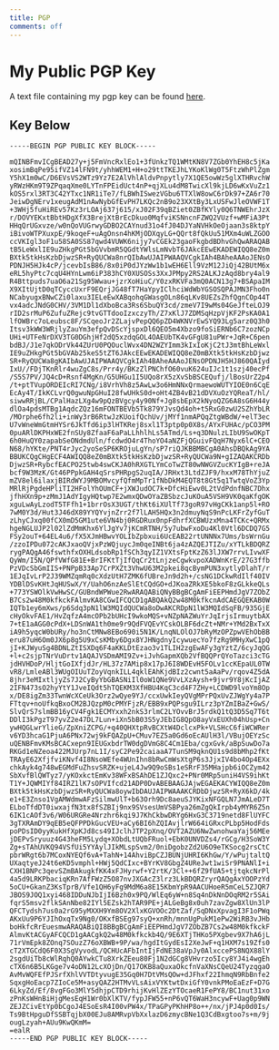 ```yaml
---
title: PGP
comments: off
---
```


# My Public PGP Key

A text file containing my pgp key can be found [here](/pgp.txt).

## Key Below ##

    -----BEGIN PGP PUBLIC KEY BLOCK-----

    mQINBFmvICgBEAD27y+j5FmVncRxlEo1+3fUnkzTQ1WMtKN8V7ZGb0YhEH8c5jKa
    xosimBqPe95ifVZ14lFN9t/yhhWEM1+H+o29ttTKEJhLYKoKlWg0T5FtzWhPlZgm
    Y5hX1m0wC/D6EVsVS2WTz9Yz7E2AlVhlAldvPnpytly7X1QE5owWz5glXTHRvchW
    yRWzHKm9T9ZPqaqXme0LYTnFPEidUct4nP+qjXLu4dM8TwicXl9kjLD6wKxVuZz1
    kOS5rxl3RT3C42YTxc1NR1iTe7/fLBWhISwezVGbu6TTXlW8owC6rDk97+ZA6r70
    JeiwDgNErv1xeugAdM1nAwNybGfEvPH7LKQc2nB9o23XXtBy3LxUSFwJleOVWF1T
    +3WHj5fuHiREv57Kz3rLOAj637j615/xJ02F39qBZiet0ZBfKYly0Q6TNWEhrJzX
    r/DOVYEKxtBbtHDgXfX3BrejXtBrEcDkuo0MqfviKSNncnFZWQ2VUzf+wMFiA3Pt
    HHqQrUGxvze/w0nQoVUGrwyGDBO2CAYnud31o4fJ04DJYaNVHkOeOjaan3s8ktpY
    iBivoWTPXuxpE/9koqeF+uAgOnsn4hKMjODXqyLG+QQrt8fQkUu51MXm4uWLZGOO
    ccVKIgl3oF1u58SA0SS87qwd4VUWK6nijy7vCGEk23gaoFkgbdBDhvGhQwARAQAB
    tB5LeWxlIE9uZHkgPGt5bGVvbmR5QGdtYWlsLmNvbT6JAkcEEwEKADEWIQQ8eZ0m
    BXtk5tkHsKzbDjwzSR+RyQUCWa8nrQIbAwUJAIPWAAQVCgkIAh4BAheAAAoJENsO
    PDNJH5HJk4cP/jcevbIsB86/8x0iP0dJYzWw1b1wEH6Ell9VzM12JiQj42BUtM6x
    eRL5hyPtc7cqU4HYnLwm6iP383hCY0XUSOSs3XxJPMpy2RS2ALKJzAqd8bry4al9
    R4Bttpuds7uaO6a21Sg95Wwau+jzrXoHiuC/Y0zxRKVFa3mQ0ACN13g7+BSApaIM
    X9XItUjtD0qTCyccUxrF9EQrjJG48fT7HaYpyIClhciWdWbYGSOSQPAJMN3Fho0n
    NCabyugxBNwCZi0laxu3IELeEwXABqohqGWasgOLn86qLKv8UEZsZhfQgnCOp44T
    vx4adcJNdG0CHV/3VM1Dl1dXboBca3Rs6SbuQY3cd/zmeV7I9wMs04GeJfteLOJ9
    rID2srMuP6ZufuZRejc9tvGTTdooIzxczyTh/Z7xKlJ7ZDMSqHzpVjKF2PsKA0A1
    lfOWBrc7oLeubsc8F/SCqeoJr2ZLajvPepQQ6pZD4WKNVrEwSYQ93Lg5arz0Q3h0
    Itsv3kWW3WRjlyZauYm3efpQvDScYjspxDl6QEO5m4Xbzo9foSiERNb6C7zozNCp
    UHi+UTFeNrDXV3TG0DGhjHf2dQ5xzdqGOL4OAEUbTK4vGFgU81uPWr+JqR+C6pen
    bdBJ/J1e7qkODrVk44ZUrU0PQOuclWvx4DN2WZYImm3kIxIoKjC2tJ3mtBhLeWxl
    IE9uZHkgPGt5bGVAb25keS5tZT6JAkcEEwEKADEWIQQ8eZ0mBXtk5tkHsKzbDjwz
    SR+RyQUCWa8gKAIbAwUJAIPWAAQVCgkIAh4BAheAAAoJENsOPDNJH5HJ860QAIyd
    IxU//FDjTKnRlr4wuZgC8s/Prr4y/BKzZlPNChfO60vuK624uIJc1t1szj40ecPf
    /S5S7PV/JQ4cD+Rsnf4MgKn/G5UHGu1I5UQo8rX5zXvSbBSCEQufj/lBosUrZ2p4
    /t+ptTVupORDEIcRI7CNg/i8VrhVh8z5AwLw3o6HmNNxQrmaewoWUTYIOE0n6CqE
    EcAy4T/IkKCLvrQ0gwuNpGHuI28fwUHkS0d+oHt4ZB4vB21dDVXuOzYQReaT/hl/
    siwwRRjBL/CPalHazLXg4w9pQzBVgcy4y90Nf+Jg8sbEpX2kNyoQZG6A8sG6H44y
    dlOa4pdsMTBg1AqdcZQz16mFONTBEVb5Tk879YJvsQd4oh+t5RxG0zwU2SZhYbLR
    /MOrphe6fh2li+inWy3rB6RtwJzKUoifQchUv/jMYf1nmAPQqZtgWBdW/+elT3ec
    U7vWneWmGtmHYSr6JkTfd6ip3lHTKRej8sxl1T3ptp0p0X8s/AYxFUHAc/pCO3PM
    0puARlDKPHxWE2fnSUy8ZfaaF6aPaLLhhlhLs5ATmd/Ls+q3DNulzLIbU9SwOKpT
    6h0HuQY0zapabSeONdmdUln/fcdwdO4r4ThoYO4aNZFjQGuivFQqH7Nyx6lC+CEO
    N68/hYKte/PNT4rJyc2yoSeSP6KROjuLgYn/sP7riQJKBBMBCgA0AhsDBQkAg9YA
    BBUKCQgCHgECF4AWIQQ8eZ0mBXtk5tkHsKzbDjwzSR+RyQUCWa9N+gIZAQAKCRDb
    DjwzSR+RybcfEACPO25twb4swCKJA0hRXGTLYmCoTwZT80wNWGVZucKYIgB+reJA
    bcf9W3MzK/Gt46PPpkGAH4qSrsPHRpgS2uqIA/JRHxt3LtdZJF9/hxxM78ThYjuZ
    mZV8el6ilaxjBIRdWYJ9MBOMvcyfQfmMpTr1fNbDkM4EQT8t8Gt5q1TwtqVoZ3Yp
    MRlRjPgdeHPliTI2HFolYhOUmCF+jXWJudOC7k+DfcHiEwv0L2tVdPdnfNBC7Dhx
    jfhHXn9p+zMmJ1AdYIgyHQtwp7E2wmxQDwOYaZBSbzcJuKOuA5VSH9VK0qaKfgOK
    xguLwAyLzodT5TFfh1+1brrOsX3UGT/thKt6iXUlTf73goR97vHgCKk1anp5l+RO
    7wM0Y3d/Hut3J46dX89YYQYvjnZrr2f7lLAH5HQx3n2dmuyNqS9nPcLKFrZyfGuT
    zLhyCJxq00fCX0mD5GM1ute6VN4bj0RGDRux0npFdhrfXCBWUzxMna4TCKc+QRMx
    hgeNGLUJP2l02lZdMmKhx6YlJgYv7jKCmRTNH/5y7ubwFxoDu4Kl0Vtl6DCDQ7G5
    FSy2ouT+64EL4u6/fX5XJmHBwvYOLIbZpbxui6UcEAB22rtUNNNx7Ums/bsWrnGu
    /zzoIPDu072cAKJxaoQVjxPzWQjuycJm0qeINBt6ja4zAZQEJTIZu/xYTLkBDQRZ
    rygPAQgA46fswthfxOXHLdsobRp1fSCh3qyIZ1VXtsFptKzZ63lJXW7rrvLIvwXF
    QyWm/I5N/QPfVWfG81E+BrIFKtTjIfQqCr2tLnjzeCgwkvpoXADWnKrE/27G3ffb
    PzVDcSbGmIIS+PNPpB33Ap7CrPXZt3VhwU63M2pkei8qcBymPUN3xytlyDlahT/r
    1EJqIvLrP2J39WMZqmRq0cXdzUtH7ZMK6fUBreJn9d2h+/csNG1DCkwRdIlf40IV
    YDBlDSvKHtJqHUSwX/Y/UahO6nzAeSlEtCQdGO+dJKoaZRkXE5bkoF8zGLkkeQLs
    +773YSWOlkVwHwSC/GUBndWPWue2RwARAQABiQNyBBgBCgAmFiEEPHmdJgV7ZObZ
    B7Cs2w48M0kfkckFAlmvKA8CGwIFCQCD1gABQAkQ2w48M0kfkcnAdCAEGQEKAB0W
    IQTb1ey6mXws/p6Sdq3pN1lW3MQIdQUCWa8oDwAKCRDpN1lW3MQIdSqFB/935GjE
    cHyOkvFAE1/HvZqfzA4mcOPb2bUHcI9wkoMQS+vNZpNAZWuYrJqIrjsIrmuytbAX
    7+tE1aAGG0cPdX+LDSnWA1th0me9r9QdFVQEvYCskOLBF6dcZt+NMr+YMd2BxTxX
    iA9h5yqcW0bURy/ho3nCtMNw8EBo690i5N1K/LnqNLOlOJ7bRyMzOPZpwVEhObBB
    eru87uH6Om0JX6p8g5U9xCsKMby6Dgx8YJHNgdnyIcywuecYo7fzRg9MHyXwC1pQ
    jI+KJWyuSg4BDNLZtISXDq6F4aKKLDtEzao3v1TLIH2zgEwAFy3gYztZ/6cyJqQG
    +l+c2sjpTNrVuDrtv1AQAJVSDmAMI9Zv+iJvhGapmXQb2VfBQQPrQYoTazci3cTG
    jdHVHDoP/HljtGoIXfjdJr/HL37z7AMip8x17pJ6I8WDEvH5FOLv1ccKEpaUL0TW
    vR8/LmleABl3WUgOIUuTZoyVqnkILL4qklEAhKjdBIz2cwnt5aAaPv/rqov4Z5dA
    8jhr3eMIxtljyZs7J2CyByYbGBASNiIl0oW1QNe9VvLXzAysh+9jvr9Y8jKcIjAZ
    2IFN473sO2hyYtY1JveIQdt5hTQEKM3XfHBU4KqC3cd4F7ZHy+LCDWD9lvoYm8Op
    x/DE8igZm33TwnWcXCeUk3Orz2wQye9YJ/ccxUwkIeyQVgMPrPQxUvZJWgYy4a7P
    FTtqv+noUfkqBxoCM2BJQzpM0cPMYFjzR/EBB9xPQPsgu9ILrz3pYZmIBaZ+GwS/
    SlvQrS7slmBB16yCV4Fgk1ECMYxxh2nkS3rlmC2LYOvvBrJ5rdkQ1tQ3D5Sq7T6t
    DDlI3kPgzT97yvZ2e47DL7Lun+iXn5bB03S5yJEbIG8QpO8ayVxEUXh04hUsp+Cn
    ywHQGLwrYlieG/ZpXniZCPG/+q40QHXtpRvBCXtW4DclcxPk+VLSHcC6fiWCWRer
    v6YD3hcaG1PjuA6PNx72wj9kFQAZpU+CMuv7EZ5a0Gd6oEcAUlH3l/VBujOEYzSc
    uQENBFmvKMsBCACxepn9IEUGxbdrTW0dgDVmG8C4Cm1Eba/cgxGvk/aBpSuwDo7a
    RKGd1eNZeoa422MJUrp7nL1I/syC2Pe92caiaaA7TunSM9qknQU1s9d8bMhp2fKt
    TRAyE62XfjfviKNvf4I8NsoWEfe4WUnIhn8bRwCmWsXtgP6s3JjxIV4bo4Op4EXx
    chkAyk4g748wEGMdFuZhsvSRZK+ujeL4Jw9Q9oSBs1eSRrF35MHajpb6iOCZym42
    SbXvfBlQWTyz7/yKOxkctEmKv38WFxBSAhDE1ZJQxc2+PNr0MRp5uniH4VS9ihKt
    T1Y+JQWMIYf84IRZ1lK7sOPVIfcd21ADP0DvABEBAAGJAjwEGAEKACYWIQQ8eZ0m
    BXtk5tkHsKzbDjwzSR+RyQUCWa8oywIbDAUJAIPWAAAKCRDbDjwzSR+RyX6kD/4k
    e1+E3Znso1VgAMWdmwAFzSilmwUlT+b63Orh9Dc8aeuSJYKixNFGQLN7JmALeD7T
    ELboTfdDT0iwxajfN3tx8fSZBIj9nx9SVsesUmVSBPya26mZgQkIrpb4yMYR6Z5n
    6IK1cAOf3v6/W06URGRe4Nrzhr6kqi9J7KhCkbwDRYg6HxG3C3719netd8FlUYFC
    3gTXRAmDY9qEB5eQFPPDkGucVEU+aCy6BI6hZQIAvjlrW664iGRxcPLbp5HodFds
    poPDsID0yyKukHfXpKJd8cs49IJclhJTP2pXnq/OVT2AZU6NwZwnohwaYaj56MEe
    jDEPvSryuuz4G43heFM5Lydq+XObdLtUQbFRuol+EbK0UNVDZs4/rGCg/H3SoW3Y
    Zg+sTAhUVKQ94VSfUi5YYAylJIkMLspSvm2/0niDgobzZd2U6O9eTKSocg2rsCtC
    pbrWRgt6b7MCoxNYEQf6vA+TahN+14AhviBpCZJBUNjUHRI6KhGw/Y/wPujtaltQ
    UXaqtyeJ24t6eKD5vmphl+HWj5QdCIxc+BYrKV8GbgZ4UReJwt1wiSr9PNANlI+i
    CXH1BNPc3qevSZmBAkugkfKK4xFJHyrwf+Y2rtK/3Cl++6fZ9fUA5+tjtqkcNrPl
    4a5d9LRKPbaciqKRn7AfFWzZ5O87nvJXGAcZ3lrz3LkBDQRZryrQAQgAxYOOPzYd
    5oCU+GkanZ3KsTprB/Vfe1QH6yFg9MdM6a8E15KbmYpR9AACUHoeR5mCeL5ZJQR7
    JBOS9JOQ1xyi468IDDuNJbIjI6Bzh0x9PQ/WlEq6yW+n8Sq4nDkNnDOqRM2r5SAi
    fqrS5msv2flkSAnNbe82IYl5EZsk2hTAR9PE+jALGeBg8x0uh7zavZgw8XlUn3lP
    QFCTydsh7us0a2rG95yMXXH9Ym8OV2XlxKGVOOc2DtZaf/SqDNxXpvagI3F1oPWq
    AKxUu9P6YJIhOxqTx9Ng0/OKxfBSEg97syQ+xnRh/mnnUgPukM1ePw2WiRB3vJHb
    boHkfcRrEuesmwARAQABiQI8BBgBCgAmFiEEPHmdJgV7ZObZB7Cs2w48M0kfkckF
    AlmvKtACGyAFCQCD1gAACgkQ2w48M0kfkckb4Q/9E6XTjTHKo5PXgbev9X7hA6jL
    71rVmEpk8ZOnq7SOuzZ76oXBWB+9P/wa/hgdItGydEsI2XeJwF+q1HXM7s19Zfs0
    cT2XTGCdQ6F0X3SgVyvodL/QCHUcAFbIntIjFdNE38aVpJy0AlxccePS8NQX88lY
    2sgdUiTb8cWlRqhQ0AYwkCTu8XrkZEeu80Fj1N2dGCg8VHvrzo5Icy8YJ4i4wgEh
    cTX6n6B5LKGge7v4oDN12LcXOjDn/Q17OKB8aQuxaOkcfnVaXNsCQeU24TyzqgaO
    AvMvWQFEfPJSrfXhlVVTDtyvugE35Gq0H7DtVMsQOw+dJFhxf22IhmqN9RbBnfe2
    SqxgHoEacp7ZIoCe5M+asyQAZ2HTMvVLsAixVYKtwtDxiGfY0vnkPMoEaEzF+D7G
    6LkyZd/Ef/8vgFGo3MlY5dhjpCTD9rhijKvHlZEzYTOcaeR1FePY8/BC1nut31xo
    zPnKsWHnBiHjgMesEqH1Wr0bXlKTV/fypJFW55+nP6vQT6WaH3ncywF+Uag0p9WN
    ZEJZCivEtYp0bCgoJ4ESoEsR4I00vPW4x/TPaGPyPKhHP8o++/nx/jPJ4p0d0Is/
    Ts9BtHpguDfSSBTqjbX00EJu8AMRvpVbXxlazD6zmycBNe1Q3CdBxgtoo7s+m/9j
    ougLzyah+AUu9KwQKmM=
    =ealR
    -----END PGP PUBLIC KEY BLOCK-----
